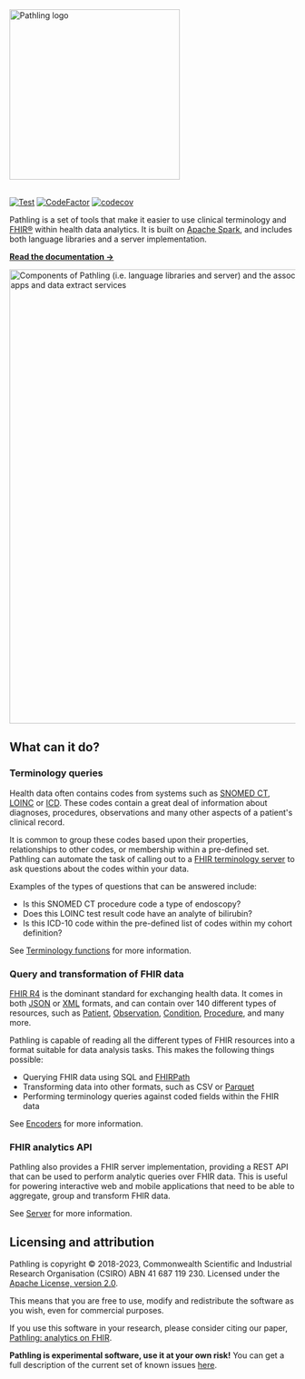 <a href="https://pathling.csiro.au">
<picture>
  <source srcset="https://raw.githubusercontent.com/aehrc/pathling/main/media/logo-colour-tight-dark.svg" media="(prefers-color-scheme: dark)"/>
  <img src="https://raw.githubusercontent.com/aehrc/pathling/main/media/logo-colour-detail-tight.svg" alt="Pathling logo" width="300"/>
</picture>
</a>
<br/>
<br/>

[![Test](https://github.com/aehrc/pathling/workflows/Test/badge.svg)](https://github.com/aehrc/pathling/actions?query=workflow%3ATest) [![CodeFactor](https://www.codefactor.io/repository/github/aehrc/pathling/badge)](https://www.codefactor.io/repository/github/aehrc/pathling) [![codecov](https://codecov.io/gh/aehrc/pathling/branch/main/graph/badge.svg?token=A2RDYU05DT)](https://codecov.io/gh/aehrc/pathling)

Pathling is a set of tools that make it easier to
use clinical terminology and [FHIR&reg;](https://hl7.org/fhir) within health
data analytics. It is built on [Apache Spark](https://spark.apache.org), and
includes both language libraries and a server implementation.

[**Read the documentation &rarr;**](https://pathling.csiro.au/docs)

<picture>
    <source srcset="https://raw.githubusercontent.com/aehrc/pathling/main/site/src/images/components-dark@2x.png"
            media="(prefers-color-scheme: dark) and (min-resolution: 2dppx)"/>
    <source srcset="https://raw.githubusercontent.com/aehrc/pathling/main/site/src/images/components-dark.png"
            media="(prefers-color-scheme: dark)"/>
    <source srcset="https://raw.githubusercontent.com/aehrc/pathling/main/site/src/images/components@2x.png"
            media="(prefers-color-scheme: light) and (min-resolution: 2dppx)"/>
    <img src="https://raw.githubusercontent.com/aehrc/pathling/main/site/src/images/components.png" alt="Components of Pathling (i.e. language libraries and server) and the associated use cases, including data prep, ETL, apps and data extract services" title="Components of Pathling (i.e. language libraries and server) and the associated use cases, including data prep, ETL, apps and data extract services" width="800"/>
</picture>

## What can it do?

### Terminology queries

Health data often contains codes from systems such
as [SNOMED CT](https://www.snomed.org/snomed-ct/five-step-briefing), [LOINC](https://loinc.org/)
or [ICD](https://www.who.int/standards/classifications/classification-of-diseases).
These codes contain a great deal of information about diagnoses, procedures,
observations and many other aspects of a patient's clinical record.

It is common to group these codes based upon their properties, relationships to
other codes, or membership within a pre-defined set. Pathling can automate the
task of calling out to
a [FHIR terminology server](https://hl7.org/fhir/terminology-service.html) to
ask questions about the codes within your data.

Examples of the types of questions that can be answered include:

- Is this SNOMED CT procedure code a type of endoscopy?
- Does this LOINC test result code have an analyte of bilirubin?
- Is this ICD-10 code within the pre-defined list of codes within my cohort
  definition?

See [Terminology functions](https://pathling.csiro.au/docs/libraries/terminology) for more information.

### Query and transformation of FHIR data

[FHIR R4](https://hl7.org/fhir) is the dominant standard for exchanging health
data. It comes in both [JSON](https://hl7.org/fhir/json.html)
or [XML](https://hl7.org/fhir/xml.html) formats, and can contain over 140
different types of resources, such
as [Patient](https://hl7.org/fhir/patient.html), 
[Observation](https://hl7.org/fhir/observation.html), 
[Condition](https://hl7.org/fhir/condition.html), 
[Procedure](https://hl7.org/fhir/procedure.html), and many more.

Pathling is capable of reading all the different types of FHIR resources into a
format suitable for data analysis tasks. This makes the following things
possible:

- Querying FHIR data using SQL and [FHIRPath](/docs/fhirpath)
- Transforming data into other formats, such as CSV
  or [Parquet](https://parquet.apache.org/)
- Performing terminology queries against coded fields within the FHIR data

See [Encoders](https://pathling.csiro.au/docs/libraries/encoders) for more information.

### FHIR analytics API

Pathling also provides a FHIR server implementation, providing a REST API that
can be used to perform analytic queries over FHIR data. This is useful for
powering interactive web and mobile applications that need to be able to
aggregate, group and transform FHIR data.

See [Server](https://pathling.csiro.au/docs/server) for more information.

## Licensing and attribution

Pathling is copyright © 2018-2023, Commonwealth Scientific and Industrial
Research Organisation
(CSIRO) ABN 41 687 119 230. Licensed under
the [Apache License, version 2.0](https://www.apache.org/licenses/LICENSE-2.0).

This means that you are free to use, modify and redistribute the software as
you wish, even for commercial purposes.

If you use this software in your research, please consider citing our paper, 
[Pathling: analytics on FHIR](https://doi.org/10.1186/s13326-022-00277-1).

**Pathling is experimental software, use it at your own risk!** You can get a
full description of the current set of known issues 
[here](https://github.com/aehrc/pathling/issues).
